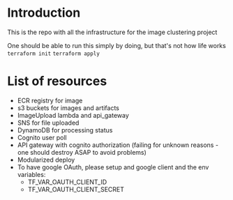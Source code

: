 # Introduction
This is the repo with all the infrastructure for the image clustering project

One should be able to run this simply by doing, but that's not how life works
```terraform init```
```terraform apply```



# List of resources
- ECR registry for image 
- s3 buckets for images and artifacts
- ImageUpload lambda and api_gateway
- SNS for file uploaded
- DynamoDB for processing status
- Cognito user poll
- API gateway with cognito authorization (failing for unknown reasons - one should destroy ASAP to avoid problems)
- Modularized deploy
- To have google OAuth, please setup and google client and the env variables:
    - TF_VAR_OAUTH_CLIENT_ID
    - TF_VAR_OAUTH_CLIENT_SECRET
